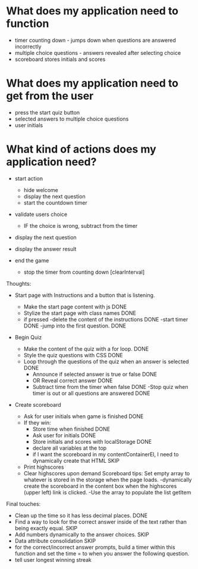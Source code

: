 # What does my application need to function

- timer counting down - jumps down when questions are answered incorrectly
- multiple choice questions - answers revealed after selecting choice
- scoreboard stores initials and scores


# What does my application need to get from the user

- press the start quiz button
- selected answers to multiple choice questions
- user initials

# What kind of actions does my application need?

- start action
    - hide welcome
    - display the next question
    - start the countdown timer

- validate users choice
    - IF the choice is wrong, subtract from the timer

- display the next question
- display the answer result
- end the game
    - stop the timer from counting down [clearInterval]


Thoughts:
- Start page with Instructions and a button that is listening.
    - Make the start page content with js DONE
    - Stylize the start page with class names DONE
    - if pressed 
        -delete the content of the instructions DONE
        -start timer DONE
        -jump into the first question. DONE

- Begin Quiz
    - Make the content of the quiz with a for loop. DONE
    - Style the quiz questions with CSS DONE
    - Loop through the questions of the quiz when an answer is selected DONE
        - Announce if selected answer is true or false DONE
        - OR Reveal correct answer DONE
        - Subtract time from the timer when false DONE
    -Stop quiz when timer is out or all questions are answered DONE
        

- Create scoreboard
    - Ask for user initials when game is finished DONE
    - If they win:
        - Store time when finished DONE
        - Ask user for initials DONE
        - Store initials and scores with localStorage DONE
        - declare all variables at the top
        - if I want the scoreboard in my contentContainerEl, I need to dynamically create that HTML SKIP
    - Print highscores
    - Clear highscores upon demand
Scoreboard tips:
Set empty array to whatever is stored in the storage when the page loads.
-dynamically create the scoreboard in the content box when the highscores (upper left) link is clicked. 
-Use the array to populate the list getItem  
    

Final touches:
- Clean up the time so it has less decimal places. DONE
- Find a way to look for the correct answer inside of the text rather than being exactly equal. SKIP
- Add numbers dynamically to the answer choices. SKIP
- Data attribute consolidation SKIP
- for the correct/incorrect answer prompts, build a timer within this function and set the time = to when you answer the following question.
- tell user longest winning streak


